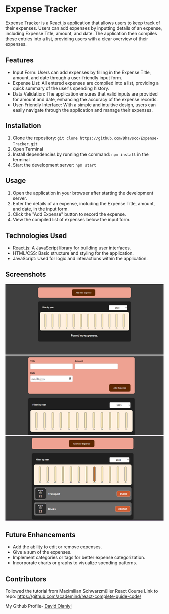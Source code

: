 # Expense Tracker

Expense Tracker is a React.js application that allows users to keep track of their expenses. Users can add expenses by inputting details of an expense, including Expense Title, amount, and date. The application then compiles these entries into a list, providing users with a clear overview of their expenses.

## Features

- Input Form: Users can add expenses by filling in the Expense Title, amount, and date through a user-friendly input form.
- Expense List: All entered expenses are compiled into a list, providing a quick summary of the user's spending history.
- Data Validation: The application ensures that valid inputs are provided for amount and date, enhancing the accuracy of the expense records.
- User-Friendly Interface: With a simple and intuitive design, users can easily navigate through the application and manage their expenses.

## Installation

1. Clone the repository: `git clone https://github.com/Dhavsco/Expense-Tracker.git`
2. Open Terminal
3. Install dependencies by running the command: `npm install` in the terminal
4. Start the development server: `npm start`

## Usage

1. Open the application in your browser after starting the development server.
2. Enter the details of an expense, including the Expense Title, amount, and date, in the input form.
3. Click the "Add Expense" button to record the expense.
4. View the compiled list of expenses below the input form.

## Technologies Used

- React.js: A JavaScript library for building user interfaces.
- HTML/CSS: Basic structure and styling for the application.
- JavaScript: Used for logic and interactions within the application.

## Screenshots

![Result](<public/screenshots/final result 1.png>)
![Expense](<public/screenshots/final result 2.png>) ![Expense List](<public/screenshots/final result 3.png>)

## Future Enhancements

- Add the ability to edit or remove expenses.
- Give a sum of the expenses.
- Implement categories or tags for better expense categorization.
- Incorporate charts or graphs to visualize spending patterns.

## Contributors
Followed the tutorial from Maximilian Schwarzmüller React Course
Link to repo: https://github.com/academind/react-complete-guide-code/

My Github Profile- [David Olaniyi](https://github.com/Dhavisco)


